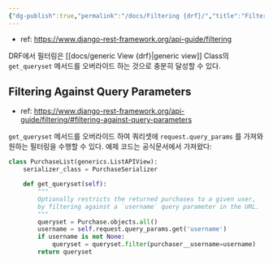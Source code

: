 ```yaml
---
{"dg-publish":true,"permalink":"/docs/Filtering {drf}/","title":"Filtering {drf}"}
---
```


- ref: <https://www.django-rest-framework.org/api-guide/filtering>

DRF에서 필터링은 [[docs/generic View {drf}\|generic view]] Class의 `get_queryset` 메서드를 오버라이드 하는 것으로 충분히 달성할 수 있다. 

## Filtering Against Query Parameters

- ref: <https://www.django-rest-framework.org/api-guide/filtering/#filtering-against-query-parameters>

`get_queryset` 메서드를 오버라이드 하여 쿼리셋에 `request.query_params` 를 가져와 원하는 필터링을 수행할 수 있다. 예제 코드는 공식문서에서 가져왔다:

```python
class PurchaseList(generics.ListAPIView):
    serializer_class = PurchaseSerializer

    def get_queryset(self):
        """
        Optionally restricts the returned purchases to a given user,
        by filtering against a `username` query parameter in the URL.
        """
        queryset = Purchase.objects.all()
        username = self.request.query_params.get('username')
        if username is not None:
            queryset = queryset.filter(purchaser__username=username)
        return queryset
```
